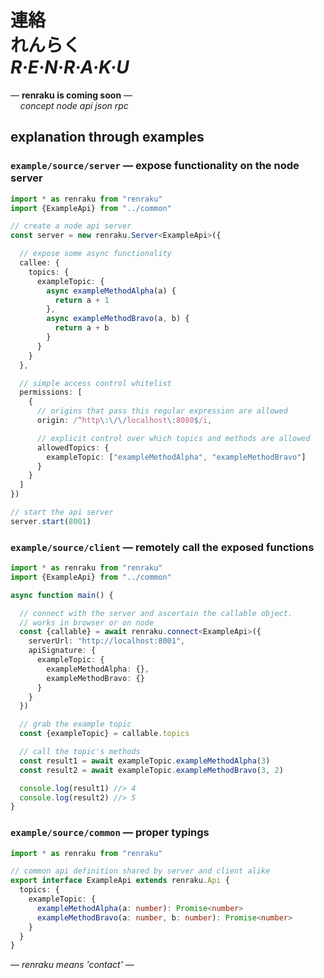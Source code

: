 
# 連絡 <br/> れんらく <br/> ***R·E·N·R·A·K·U***

— **renraku is coming soon** —  
&nbsp;&nbsp;&nbsp; *concept node api json rpc*

## explanation through examples

### `example/source/server` — expose functionality on the node server

```ts
import * as renraku from "renraku"
import {ExampleApi} from "../common"

// create a node api server
const server = new renraku.Server<ExampleApi>({

  // expose some async functionality
  callee: {
    topics: {
      exampleTopic: {
        async exampleMethodAlpha(a) {
          return a + 1
        },
        async exampleMethodBravo(a, b) {
          return a + b
        }
      }
    }
  },

  // simple access control whitelist
  permissions: [
    {
      // origins that pass this regular expression are allowed
      origin: /^http\:\/\/localhost\:8080$/i,

      // explicit control over which topics and methods are allowed
      allowedTopics: {
        exampleTopic: ["exampleMethodAlpha", "exampleMethodBravo"]
      }
    }
  ]
})

// start the api server
server.start(8001)
```

### `example/source/client` — remotely call the exposed functions

```ts
import * as renraku from "renraku"
import {ExampleApi} from "../common"

async function main() {

  // connect with the server and ascertain the callable object.
  // works in browser or on node
  const {callable} = await renraku.connect<ExampleApi>({
    serverUrl: "http://localhost:8001",
    apiSignature: {
      exampleTopic: {
        exampleMethodAlpha: {},
        exampleMethodBravo: {}
      }
    }
  })

  // grab the example topic
  const {exampleTopic} = callable.topics

  // call the topic's methods
  const result1 = await exampleTopic.exampleMethodAlpha(3)
  const result2 = await exampleTopic.exampleMethodBravo(3, 2)

  console.log(result1) //> 4
  console.log(result2) //> 5
}
```

### `example/source/common` — proper typings

```ts
import * as renraku from "renraku"

// common api definition shared by server and client alike
export interface ExampleApi extends renraku.Api {
  topics: {
    exampleTopic: {
      exampleMethodAlpha(a: number): Promise<number>
      exampleMethodBravo(a: number, b: number): Promise<number>
    }
  }
}
```

— *renraku means 'contact'* —
